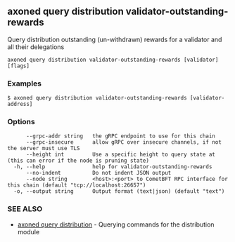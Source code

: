 ## axoned query distribution validator-outstanding-rewards

Query distribution outstanding (un-withdrawn) rewards for a validator and all their delegations

```
axoned query distribution validator-outstanding-rewards [validator] [flags]
```

### Examples

```
$ axoned query distribution validator-outstanding-rewards [validator-address]
```

### Options

```
      --grpc-addr string   the gRPC endpoint to use for this chain
      --grpc-insecure      allow gRPC over insecure channels, if not the server must use TLS
      --height int         Use a specific height to query state at (this can error if the node is pruning state)
  -h, --help               help for validator-outstanding-rewards
      --no-indent          Do not indent JSON output
      --node string        <host>:<port> to CometBFT RPC interface for this chain (default "tcp://localhost:26657")
  -o, --output string      Output format (text|json) (default "text")
```

### SEE ALSO

* [axoned query distribution](axoned_query_distribution.md)	 - Querying commands for the distribution module
